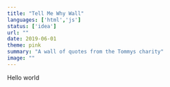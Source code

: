 ```yaml
---
title: "Tell Me Why Wall"
languages: ['html','js']
status: ['idea']
url: ""
date: 2019-06-01
theme: pink
summary: "A wall of quotes from the Tommys charity"
image: ""
---
```

Hello world